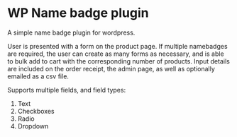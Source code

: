 # WP Name badge plugin

A simple name badge plugin for wordpress. 

User is presented with a form on the product page. If multiple namebadges are required, the user can create as many forms as necessary, and is able to bulk add to cart with the corresponding number of products. Input details are included on the order receipt, the admin page, as well as optionally emailed as a csv file.

Supports multiple fields, and field types:
1. Text
2. Checkboxes
3. Radio
4. Dropdown